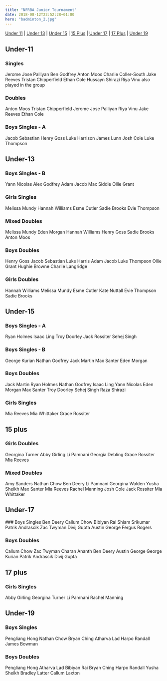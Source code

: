 ```yaml
---
title: "NFRBA Junior Tournament"
date: 2018-08-12T22:52:28+01:00
hero: "badminton_2.jpg"
---
```


[Under 11](#under-11) | [Under 13](#under-13) | [Under 15](#under-15) | [15 Plus](#15-plus) | [Under 17](#under-17) | [17 Plus](#17-plus) | [Under 19](#under-19)

## Under-11
### Singles
Jerome Jose Palliyan
Ben Godfrey
Anton Moos
Charlie Coller-South
Jake Reeves
Tristan Chipperfield
Ethan Cole
Hussayn Shirazi
Riya Vinu also played in the group

### Doubles
Anton Moos Tristan Chipperfield
Jerome Jose Palliyan Riya Vinu
Jake Reeves Ethan Cole

### Boys Singles - A
Jacob Sebastian
Henry Goss
Luke Harrison
James Lunn
Josh Cole
Luke Thompson

## Under-13
### Boys Singles - B
Yann Nicolas
Alex Godfrey
Adam Jacob
Max Siddle
Ollie Grant

### Girls Singles
Melissa Mundy
Hannah Williams
Esme Cutler
Sadie Brooks
Evie Thompson

### Mixed Doubles
Melissa Mundy Eden Morgan
Hannah Williams Henry Goss
Sadie Brooks Anton Moos

### Boys Doubles
Henry Goss Jacob Sebastian
Luke Harris Adam Jacob
Luke Thompson Ollie Grant
Hughie Browne Charlie Langridge

### Girls Doubles
Hannah Williams Melissa Mundy
Esme Cutler Kate Nuttall
Evie Thompson Sadie Brooks

## Under-15
### Boys Singles - A
Ryan Holmes
Isaac Ling
Troy Doorley
Jack Rossiter
Sehej Singh

### Boys Singles - B
George Kurian
Nathan Godfrey
Jack Martin
Max Santer
Eden Morgan

### Boys Doubles
Jack Martin Ryan Holmes
Nathan Godfrey Isaac Ling
Yann Nicolas Eden Morgan
Max Santer Troy Doorley
Sehej Singh Raza Shirazi

### Girls Singles
Mia Reeves
Mia Whittaker
Grace Rossiter

## 15 plus
### Girls Doubles
Georgina Turner Abby Girling
Li Pamnani Georgia Debling
Grace Rossiter Mia Reeves

### Mixed Doubles
Amy Sanders Nathan Chow
Ben Deery Li Pamnani
Georgina Walden Yusha Sheikh
Max Santer Mia Reeves
Rachel Manning Josh Cole
Jack Rossiter Mia Whittaker

## Under-17
### Boys Singles
Ben Deery
Callum Chow
Bibiyan Rai
Shiam Srikumar
Patrik Andrascik
Zac Twyman
Divij Gupta
Austin George
Fergus Rogers

### Boys Doubles
Callum Chow Zac Twyman
Charan Ananth Ben Deery
Austin George George Kurian
Patrik Andrascik Divij Gupta

## 17 plus
### Girls Singles
Abby Girling
Georgina Turner
Li Pamnani
Rachel Manning

## Under-19
### Boys Singles
Pengliang Hong
Nathan Chow
Bryan Ching
Atharva Lad
Harpo Randall
James Bowman

### Boys Doubles
Pengliang Hong Atharva Lad
Bibiyan Rai Bryan Ching
Harpo Randall Yusha Sheikh
Bradley Latter Callum Laxton
